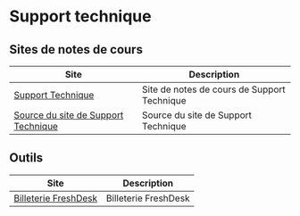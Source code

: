 # Support technique

## Sites de notes de cours

| Site                                                                     | Description                                 |
| ------------------------------------------------------------------------ | ------------------------------------------- |
| [Support Technique](https://support.profinfo.ca)                         | Site de notes de cours de Support Technique |
| [Source du site de Support Technique](https://github.com/jaixan/support) | Source du site de Support Technique         |

## Outils

| Site                                                      | Description          |
| --------------------------------------------------------- | -------------------- |
| [Billeterie FreshDesk](https://cegepvicto.freshdesk.com/) | Billeterie FreshDesk |
